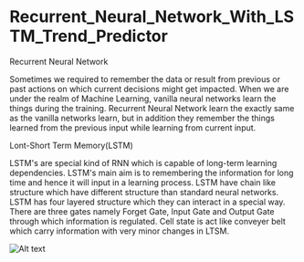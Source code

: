 # Recurrent_Neural_Network_With_LSTM_Trend_Predictor


Recurrent Neural Network


Sometimes we required to remember the data or result from previous or past actions on which current decisions might get impacted. When we are under the realm of Machine Learning, vanilla neural networks learn the things during the training. Recurrent Neural Network learn the exactly same as the vanilla networks learn, but in addition they remember the things learned from the previous input while learning from current input.


Lont-Short Term Memory(LSTM)


LSTM's are special kind of RNN which is capable of long-term learning dependencies. LSTM's main aim is to remembering the information for long time and hence it will input in a learning process. LSTM have chain like structure which have different structure than standard neural networks. LSTM has four layered structure which they can interact in a special way. There are three gates namely Forget Gate, Input Gate and Output Gate through which information is regulated. Cell state is act like conveyer belt which carry information with very minor changes in LTSM.

![Alt text](chinmay1613/Recurrent_Neural_Network_With_LSTM_Trend_Predictor/Results/TCS_OPEN_PRICE_TREND.JPG?raw=true "TCS Open Price Trend")
